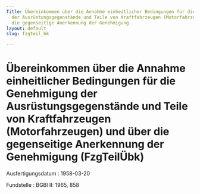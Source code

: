 ```yaml
---
Title: Übereinkommen über die Annahme einheitlicher Bedingungen für die Genehmigung
  der Ausrüstungsgegenstände und Teile von Kraftfahrzeugen (Motorfahrzeugen) und über
  die gegenseitige Anerkennung der Genehmigung
layout: default
slug: fzgteil_bk

---
```


# Übereinkommen über die Annahme einheitlicher Bedingungen für die Genehmigung der Ausrüstungsgegenstände und Teile von Kraftfahrzeugen (Motorfahrzeugen) und über die gegenseitige Anerkennung der Genehmigung (FzgTeilÜbk)

Ausfertigungsdatum
:   1958-03-20

Fundstelle
:   BGBl II: 1965, 858

